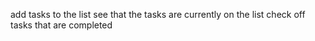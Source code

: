 add tasks to the list
see that the tasks are currently on the list
check off tasks that are completed
